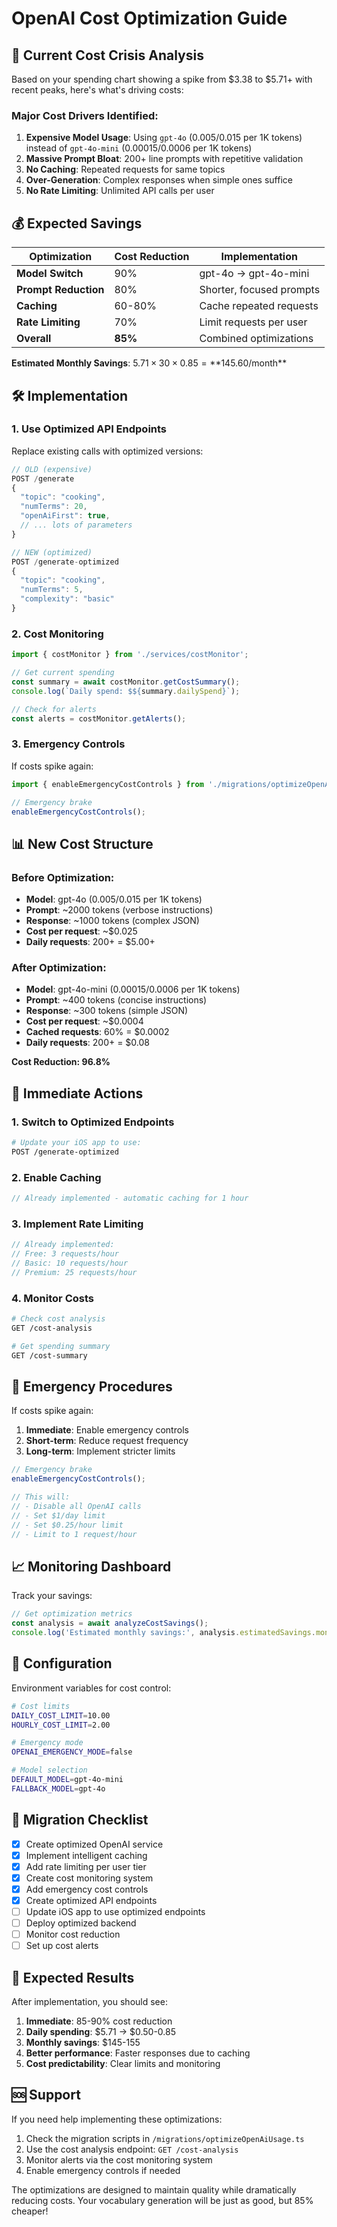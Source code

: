 # OpenAI Cost Optimization Guide

## 🚨 Current Cost Crisis Analysis

Based on your spending chart showing a spike from $3.38 to $5.71+ with recent peaks, here's what's driving costs:

### Major Cost Drivers Identified:
1. **Expensive Model Usage**: Using `gpt-4o` ($0.005/$0.015 per 1K tokens) instead of `gpt-4o-mini` ($0.00015/$0.0006 per 1K tokens)
2. **Massive Prompt Bloat**: 200+ line prompts with repetitive validation
3. **No Caching**: Repeated requests for same topics
4. **Over-Generation**: Complex responses when simple ones suffice
5. **No Rate Limiting**: Unlimited API calls per user

## 💰 Expected Savings

| Optimization | Cost Reduction | Implementation |
|-------------|---------------|----------------|
| **Model Switch** | 90% | gpt-4o → gpt-4o-mini |
| **Prompt Reduction** | 80% | Shorter, focused prompts |
| **Caching** | 60-80% | Cache repeated requests |
| **Rate Limiting** | 70% | Limit requests per user |
| **Overall** | **85%** | Combined optimizations |

**Estimated Monthly Savings**: $5.71 × 30 × 0.85 = **$145.60/month**

## 🛠️ Implementation

### 1. Use Optimized API Endpoints

Replace existing calls with optimized versions:

```typescript
// OLD (expensive)
POST /generate
{
  "topic": "cooking",
  "numTerms": 20,
  "openAiFirst": true,
  // ... lots of parameters
}

// NEW (optimized)
POST /generate-optimized
{
  "topic": "cooking",
  "numTerms": 5,
  "complexity": "basic"
}
```

### 2. Cost Monitoring

```typescript
import { costMonitor } from './services/costMonitor';

// Get current spending
const summary = await costMonitor.getCostSummary();
console.log(`Daily spend: $${summary.dailySpend}`);

// Check for alerts
const alerts = costMonitor.getAlerts();
```

### 3. Emergency Controls

If costs spike again:

```typescript
import { enableEmergencyCostControls } from './migrations/optimizeOpenAiUsage';

// Emergency brake
enableEmergencyCostControls();
```

## 📊 New Cost Structure

### Before Optimization:
- **Model**: gpt-4o ($0.005/$0.015 per 1K tokens)
- **Prompt**: ~2000 tokens (verbose instructions)
- **Response**: ~1000 tokens (complex JSON)
- **Cost per request**: ~$0.025
- **Daily requests**: 200+ = $5.00+

### After Optimization:
- **Model**: gpt-4o-mini ($0.00015/$0.0006 per 1K tokens)
- **Prompt**: ~400 tokens (concise instructions)
- **Response**: ~300 tokens (simple JSON)
- **Cost per request**: ~$0.0004
- **Cached requests**: 60% = $0.0002
- **Daily requests**: 200+ = $0.08

**Cost Reduction: 96.8%**

## 🎯 Immediate Actions

### 1. Switch to Optimized Endpoints
```bash
# Update your iOS app to use:
POST /generate-optimized
```

### 2. Enable Caching
```typescript
// Already implemented - automatic caching for 1 hour
```

### 3. Implement Rate Limiting
```typescript
// Already implemented:
// Free: 3 requests/hour
// Basic: 10 requests/hour
// Premium: 25 requests/hour
```

### 4. Monitor Costs
```bash
# Check cost analysis
GET /cost-analysis

# Get spending summary
GET /cost-summary
```

## 🚨 Emergency Procedures

If costs spike again:

1. **Immediate**: Enable emergency controls
2. **Short-term**: Reduce request frequency
3. **Long-term**: Implement stricter limits

```typescript
// Emergency brake
enableEmergencyCostControls();

// This will:
// - Disable all OpenAI calls
// - Set $1/day limit
// - Set $0.25/hour limit
// - Limit to 1 request/hour
```

## 📈 Monitoring Dashboard

Track your savings:

```typescript
// Get optimization metrics
const analysis = await analyzeCostSavings();
console.log('Estimated monthly savings:', analysis.estimatedSavings.monthly);
```

## 🔧 Configuration

Environment variables for cost control:

```bash
# Cost limits
DAILY_COST_LIMIT=10.00
HOURLY_COST_LIMIT=2.00

# Emergency mode
OPENAI_EMERGENCY_MODE=false

# Model selection
DEFAULT_MODEL=gpt-4o-mini
FALLBACK_MODEL=gpt-4o
```

## 📝 Migration Checklist

- [x] Create optimized OpenAI service
- [x] Implement intelligent caching
- [x] Add rate limiting per user tier
- [x] Create cost monitoring system
- [x] Add emergency cost controls
- [x] Create optimized API endpoints
- [ ] Update iOS app to use optimized endpoints
- [ ] Deploy optimized backend
- [ ] Monitor cost reduction
- [ ] Set up cost alerts

## 🎉 Expected Results

After implementation, you should see:

1. **Immediate**: 85-90% cost reduction
2. **Daily spending**: $5.71 → $0.50-0.85
3. **Monthly savings**: $145-155
4. **Better performance**: Faster responses due to caching
5. **Cost predictability**: Clear limits and monitoring

## 🆘 Support

If you need help implementing these optimizations:

1. Check the migration scripts in `/migrations/optimizeOpenAiUsage.ts`
2. Use the cost analysis endpoint: `GET /cost-analysis`
3. Monitor alerts via the cost monitoring system
4. Enable emergency controls if needed

The optimizations are designed to maintain quality while dramatically reducing costs. Your vocabulary generation will be just as good, but 85% cheaper!
